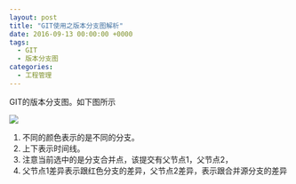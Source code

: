 ```yaml
---
layout: post
title: "GIT使用之版本分支图解析"
date: 2016-09-13 00:00:00 +0000
tags: 
  - GIT
  - 版本分支图
categories:
  - 工程管理
---
```


  GIT的版本分支图。如下图所示

![](/images/git_branch.png)

1. 不同的颜色表示的是不同的分支。
2. 上下表示时间线。
3. 注意当前选中的是分支合并点，该提交有父节点1，父节点2，
4. 父节点1差异表示跟红色分支的差异，父节点2差异，表示跟合并源分支的差异
